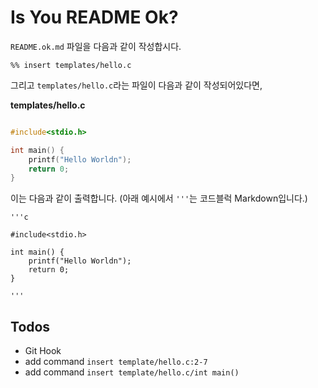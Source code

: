 Is You README Ok?
===

`README.ok.md` 파일을 다음과 같이 작성합시다.

```
%% insert templates/hello.c
```

그리고 `templates/hello.c`라는 파일이 다음과 같이 작성되어있다면,

**templates/hello.c**

```c

#include<stdio.h>

int main() {
	printf("Hello Worldn");
	return 0;
}
```

이는 다음과 같이 출력합니다. (아래 예시에서 `'''`는 코드블럭 Markdown입니다.)


```
'''c

#include<stdio.h>

int main() {
	printf("Hello Worldn");
	return 0;
}

'''
```


## Todos

 - Git Hook
 - add command `insert template/hello.c:2-7`
 - add command `insert template/hello.c/int main()`
